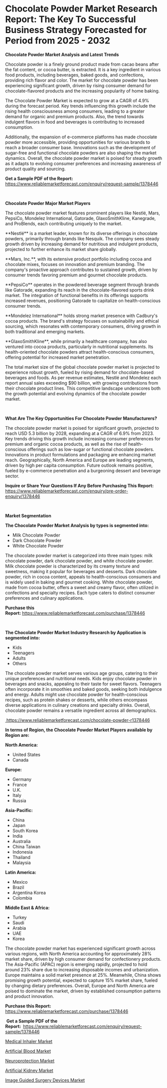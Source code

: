 <p><h1>Chocolate Powder Market Research Report: The Key To Successful Business Strategy Forecasted for Period from 2025 - 2032</h1></p><p><strong>Chocolate Powder Market Analysis and Latest Trends</strong></p>
<p><p>Chocolate powder is a finely ground product made from cacao beans after the fat content, or cocoa butter, is extracted. It is a key ingredient in various food products, including beverages, baked goods, and confections, providing rich flavor and color. The market for chocolate powder has been experiencing significant growth, driven by rising consumer demand for chocolate-flavored products and the increasing popularity of home baking.</p><p>The Chocolate Powder Market is expected to grow at a CAGR of 4.9% during the forecast period. Key trends influencing this growth include the rising health consciousness among consumers, leading to a greater demand for organic and premium products. Also, the trend towards indulgent flavors in food and beverages is contributing to increased consumption. </p><p>Additionally, the expansion of e-commerce platforms has made chocolate powder more accessible, providing opportunities for various brands to reach a broader consumer base. Innovations such as the development of sugar-free and functional chocolate powders are also shaping the market dynamics. Overall, the chocolate powder market is poised for steady growth as it adapts to evolving consumer preferences and increasing awareness of product quality and sourcing.</p></p>
<p><strong>Get a Sample PDF of the Report:&nbsp;</strong> <a href="https://www.reliablemarketforecast.com/enquiry/request-sample/1378446?utm_campaign=2749&utm_medium=2&utm_source=Github&utm_content=ia&utm_term=07042025&utm_id=chocolate-powder">https://www.reliablemarketforecast.com/enquiry/request-sample/1378446</a></p>
<p>&nbsp;</p>
<p><strong>Chocolate Powder Major Market Players</strong></p>
<p><p>The chocolate powder market features prominent players like Nestlé, Mars, PepsiCo, Mondelez International, Gatorade, GlaxoSmithKline, Kanegrade, and ProBlends, each contributing uniquely to the market. </p><p>**Nestlé** is a market leader, known for its diverse offerings in chocolate powders, primarily through brands like Nesquik. The company sees steady growth driven by increasing demand for nutritious and indulgent products, projected to further enhance its market share globally.</p><p>**Mars, Inc.**, with its extensive product portfolio including cocoa and chocolate mixes, focuses on innovation and premium branding. The company's proactive approach contributes to sustained growth, driven by consumer trends favoring premium and gourmet chocolate products.</p><p>**PepsiCo** operates in the powdered beverage segment through brands like Gatorade, expanding its reach in the chocolate-flavored sports drink market. The integration of functional benefits in its offerings supports increased revenues, positioning Gatorade to capitalize on health-conscious consumer trends.</p><p>**Mondelez International** holds strong market presence with Cadbury's cocoa products. The brand's strategy focuses on sustainability and ethical sourcing, which resonates with contemporary consumers, driving growth in both traditional and emerging markets.</p><p>**GlaxoSmithKline**, while primarily a healthcare company, has also ventured into cocoa products, particularly in nutritional supplements. Its health-oriented chocolate powders attract health-conscious consumers, offering potential for increased market penetration.</p><p>The total market size of the global chocolate powder market is projected to experience robust growth, fueled by rising demand for chocolate-based beverages and foods. As per revenue estimates, Nestlé and Mondelez each report annual sales exceeding $90 billion, with growing contributions from their chocolate product lines. This competitive landscape underscores both the growth potential and evolving dynamics of the chocolate powder market.</p></p>
<p>&nbsp;</p>
<p><strong>What Are The Key Opportunities For Chocolate Powder Manufacturers?</strong></p>
<p><p>The chocolate powder market is poised for significant growth, projected to reach USD 5.3 billion by 2028, expanding at a CAGR of 6.9% from 2023. Key trends driving this growth include increasing consumer preferences for premium and organic cocoa products, as well as the rise of health-conscious offerings such as low-sugar or functional chocolate powders. Innovations in product formulations and packaging are enhancing market reach. Geographically, North America and Europe are leading segments, driven by high per capita consumption. Future outlook remains positive, fueled by e-commerce penetration and a burgeoning dessert and beverage sector.</p></p>
<p><strong>Inquire or Share Your Questions If Any Before Purchasing This Report:</strong> <a href="https://www.reliablemarketforecast.com/enquiry/pre-order-enquiry/1378446?utm_campaign=2749&utm_medium=2&utm_source=Github&utm_content=ia&utm_term=07042025&utm_id=chocolate-powder">https://www.reliablemarketforecast.com/enquiry/pre-order-enquiry/1378446</a></p>
<p>&nbsp;</p>
<p><strong>Market Segmentation</strong></p>
<p><strong>The Chocolate Powder Market Analysis by types is segmented into:</strong></p>
<p><ul><li>Milk Chocolate Powder</li><li>Dark Chocolate Powder</li><li>White Chocolate Powder</li></ul></p>
<p><p>The chocolate powder market is categorized into three main types: milk chocolate powder, dark chocolate powder, and white chocolate powder. Milk chocolate powder is characterized by its creamy texture and sweetness, making it popular for beverages and desserts. Dark chocolate powder, rich in cocoa content, appeals to health-conscious consumers and is widely used in baking and gourmet cooking. White chocolate powder, made from cocoa butter, offers a sweet and creamy flavor, often utilized in confections and specialty recipes. Each type caters to distinct consumer preferences and culinary applications.</p></p>
<p><strong>Purchase this Report:&nbsp;</strong><a href="https://www.reliablemarketforecast.com/purchase/1378446?utm_campaign=2749&utm_medium=2&utm_source=Github&utm_content=ia&utm_term=07042025&utm_id=chocolate-powder">https://www.reliablemarketforecast.com/purchase/1378446</a></p>
<p>&nbsp;</p>
<p><strong>The Chocolate Powder Market Industry Research by Application is segmented into:</strong></p>
<p><ul><li>Kids</li><li>Teenagers</li><li>Adults</li><li>Others</li></ul></p>
<p><p>The chocolate powder market serves various age groups, catering to their unique preferences and nutritional needs. Kids enjoy chocolate powder in beverages and snacks, appealing to their taste for sweet flavors. Teenagers often incorporate it in smoothies and baked goods, seeking both indulgence and energy. Adults might use chocolate powder for health-conscious recipes, such as protein shakes or desserts, while others encompass diverse applications in culinary creations and specialty drinks. Overall, chocolate powder remains a versatile ingredient across all demographics.</p></p>
<p><a href="https://www.reliablemarketforecast.com/chocolate-powder-r1378446?utm_campaign=2749&utm_medium=2&utm_source=Github&utm_content=ia&utm_term=07042025&utm_id=chocolate-powder">&nbsp;https://www.reliablemarketforecast.com/chocolate-powder-r1378446</a></p>
<p><strong>In terms of Region, the Chocolate Powder Market Players available by Region are:</strong></p>
<p>
    <p> <strong> North America: </strong>
        <ul>
            <li>United States</li>
            <li>Canada</li>
        </ul>
        </p> 
    <p> <strong> Europe: </strong>
        <ul>
            <li>Germany</li>
            <li>France</li>
            <li>U.K.</li>
            <li>Italy</li>
            <li>Russia</li>
        </ul>
        </p> 
    <p> <strong> Asia-Pacific: </strong>
        <ul>
            <li>China</li>
            <li>Japan</li>
            <li>South Korea</li>
            <li>India</li>
            <li>Australia</li>
            <li>China Taiwan</li>
            <li>Indonesia</li>
            <li>Thailand</li>
            <li>Malaysia</li>
        </ul>
        </p> 
    <p> <strong> Latin America: </strong>
        <ul>
            <li>Mexico</li>
            <li>Brazil</li>
            <li>Argentina Korea</li>
            <li>Colombia</li>
        </ul>
        </p> 
    <p> <strong> Middle East & Africa: </strong>
        <ul>
            <li>Turkey</li>
            <li>Saudi</li>
            <li>Arabia</li>
            <li>UAE</li>
            <li>Korea</li>
        </ul>
    </p>
    </p>
<p><p>The chocolate powder market has experienced significant growth across various regions, with North America accounting for approximately 28% market share, driven by high consumer demand for confectionery products. The Asia-Pacific (APAC) region is emerging rapidly, projected to hold around 23% share due to increasing disposable incomes and urbanization. Europe maintains a solid market presence at 25%. Meanwhile, China shows promising growth potential, expected to capture 15% market share, fueled by changing dietary preferences. Overall, Europe and North America are poised to dominate the market, driven by established consumption patterns and product innovation.</p></p>
<p><strong>Purchase this Report: </strong><a href="https://www.reliablemarketforecast.com/purchase/1378446?utm_campaign=2749&utm_medium=2&utm_source=Github&utm_content=ia&utm_term=07042025&utm_id=chocolate-powder">https://www.reliablemarketforecast.com/purchase/1378446</a></p>
<p>&nbsp;<strong>Get a Sample PDF of the Report:&nbsp;&nbsp;</strong><a href="https://www.reliablemarketforecast.com/enquiry/request-sample/1378446?utm_campaign=2749&utm_medium=2&utm_source=Github&utm_content=ia&utm_term=07042025&utm_id=chocolate-powder">https://www.reliablemarketforecast.com/enquiry/request-sample/1378446</a></p>
<p><strong></strong></p>
<p><p><a href="https://www.linkedin.com/pulse/medical-inhaler-market-size-growing-cagr-84-forecast-till-2032-orvkf?utm_campaign=2749&utm_medium=2&utm_source=Github&utm_content=ia&utm_term=07042025&utm_id=chocolate-powder">Medical Inhaler Market</a></p><p><a href="https://www.linkedin.com/pulse/artificial-blood-market-velocity-95-cagr-trajectory-2025-2032-qsdhf?utm_campaign=2749&utm_medium=2&utm_source=Github&utm_content=ia&utm_term=07042025&utm_id=chocolate-powder">Artificial Blood Market</a></p><p><a href="https://www.linkedin.com/pulse/neuroprotection-market-research-report-identifying-challenges-a5brc?utm_campaign=2749&utm_medium=2&utm_source=Github&utm_content=ia&utm_term=07042025&utm_id=chocolate-powder">Neuroprotection Market</a></p><p><a href="https://www.linkedin.com/pulse/market-insights-revenue-forecast-artificial-kidney-81-cagr-culuf?utm_campaign=2749&utm_medium=2&utm_source=Github&utm_content=ia&utm_term=07042025&utm_id=chocolate-powder">Artificial Kidney Market</a></p><p><a href="https://www.linkedin.com/pulse/projected-market-growth-image-guided-surgery-devices-52-cagr-pd8af?utm_campaign=2749&utm_medium=2&utm_source=Github&utm_content=ia&utm_term=07042025&utm_id=chocolate-powder">Image Guided Surgery Devices Market</a></p></p>